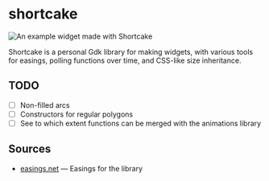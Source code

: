 # shortcake

![An example widget made with Shortcake](/images/demo_screenshot.png)

Shortcake is a personal Gdk library for making widgets, with various tools for easings, polling functions over time, and CSS-like size inheritance.

## TODO

- [ ] Non-filled arcs
- [ ] Constructors for regular polygons
- [ ] See to which extent functions can be merged with the animations library

## Sources

- [easings.net](https://easings.net/) — Easings for the library
